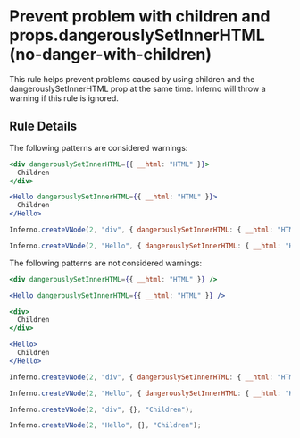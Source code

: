 # Prevent problem with children and props.dangerouslySetInnerHTML (no-danger-with-children)

This rule helps prevent problems caused by using children and the dangerouslySetInnerHTML prop at the same time.
Inferno will throw a warning if this rule is ignored.

## Rule Details

The following patterns are considered warnings:

```jsx
<div dangerouslySetInnerHTML={{ __html: "HTML" }}>
  Children
</div>

<Hello dangerouslySetInnerHTML={{ __html: "HTML" }}>
  Children
</Hello>

```

```js
Inferno.createVNode(2, "div", { dangerouslySetInnerHTML: { __html: "HTML" } }, "Children");

Inferno.createVNode(2, "Hello", { dangerouslySetInnerHTML: { __html: "HTML" } }, "Children");
```

The following patterns are not considered warnings:

```jsx
<div dangerouslySetInnerHTML={{ __html: "HTML" }} />

<Hello dangerouslySetInnerHTML={{ __html: "HTML" }} />

<div>
  Children
</div>

<Hello>
  Children
</Hello>

```

```js
Inferno.createVNode(2, "div", { dangerouslySetInnerHTML: { __html: "HTML" } });

Inferno.createVNode(2, "Hello", { dangerouslySetInnerHTML: { __html: "HTML" } });

Inferno.createVNode(2, "div", {}, "Children");

Inferno.createVNode(2, "Hello", {}, "Children");
```

